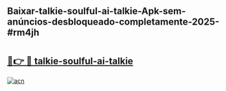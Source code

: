 ## Baixar-talkie-soulful-ai-talkie-Apk-sem-anúncios-desbloqueado-completamente-2025-#rm4jh

# <h2><a href="https://ainizakaria.my?title=talkie-soulful-ai-talkie&ref=20M">🔗👉 🔴 talkie-soulful-ai-talkie</a></h2>

[![acn](https://github.com/user-attachments/assets/0f9c940e-d8b0-45ae-aac7-cd30a18b3e1c)](https://ainizakaria.my?title=talkie-soulful-ai-talkie&ref=20M)

